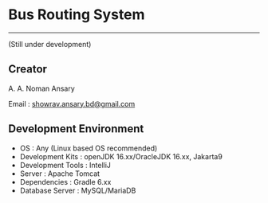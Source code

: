 # Bus Routing System 
---
(Still under development)

## Creator
A. A. Noman Ansary

Email : showrav.ansary.bd@gmail.com

## Development Environment

* OS : Any (Linux based OS recommended)
* Development Kits : openJDK 16.xx/OracleJDK 16.xx, Jakarta9
* Development Tools : IntelliJ
* Server : Apache Tomcat
* Dependencies : Gradle 6.xx
* Database Server : MySQL/MariaDB

